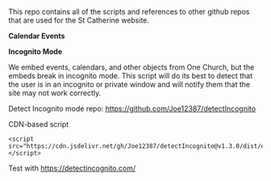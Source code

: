 This repo contains all of the scripts and references to other github repos that are used for the St Catherine website.

**Calendar Events**

**Incognito Mode**

We embed events, calendars, and other objects from One Church, but the embeds break in incognito mode. This script will do its best to detect that the user is in an incognito or private window and will notify them that the site may not work correctly.

Detect Incognito mode repo:
https://github.com/Joe12387/detectIncognito

CDN-based script

    <script src="https://cdn.jsdelivr.net/gh/Joe12387/detectIncognito@v1.3.0/dist/es5/detectIncognito.min.js"></script>

Test with https://detectincognito.com/